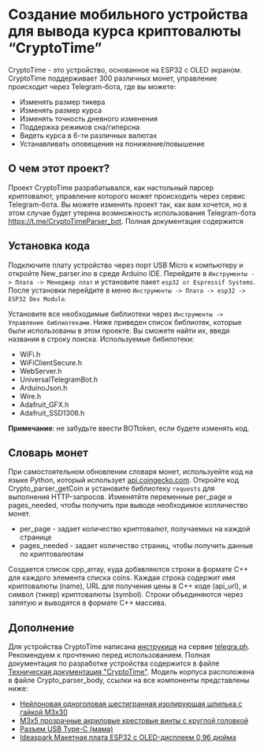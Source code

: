 # Создание мобильного устройства для вывода курса криптовалюты “CryptoTime”
CryptoTime - это устройство, основанное на ESP32 c OLED экраном. CryptoTime поддерживает 300 различных монет, управление происходит через Telegram-бота, где вы можете: 
- Изменять размер тикера
- Изменять размер курса
- Изменять точность дневного изменения
- Поддержка режимов сна/гиперсна
- Видеть курса в 6-ти различных валютах
- Устанавливать оповещения на понижение/повышение
## О чем этот проект? ##
Проект CryptoTime разрабатывался, как настольный парсер криптовалют, управление которого может происходить через сервис Telegram-бота.
Вы можете изменять проект так, как вам хочется, но в этом случае будет утеряна возмножность использования Telegram-бота <https://t.me/CryptoTimeParser_bot>.
Полная документация содержится 
## Установка кода ##
Подключите плату устройство через порт USB Micro к компьютеру и откройте New_parser.ino в среде Arduino IDE.
Перейдите в `Инструменты -> Плата -> Менеджер плат` и установите пакет `esp32 от Espressif Systems`.
После установки перейдите в меню `Инструменты -> Плата -> esp32 -> ESP32 Dev Module`.

Установите все необходимые библиотеки через `Инструменты -> Управление библиотеками`. Ниже приведен список библиотек, которые были использованы в этом проекте. Вы сможете найти их, введя названия в строку поиска.
Используемые бибилотеки: 
- WiFi.h
- WiFiClientSecure.h
- WebServer.h
- UniversalTelegramBot.h
- ArduinoJson.h
- Wire.h
- Adafruit_GFX.h
- Adafruit_SSD1306.h

**Примечание**: не забудьте ввести BOTtoken, если будете изменять код.
## Словарь монет ##
При самостоятельном обновлении словаря монет, используейте код на языке Python, который использует [api.coingecko.com](https://api.coingecko.com/). Откройте код Crypto_parser_getCoin и установите библиотеку `requests` для выполнения HTTP-запросов. 
Изменятйте переменные per_page и pages_needed, чтобы получить при выводе необходимое колличество монет.
- per_page - задает количество криптовалют, получаемых на каждой странице
- pages_needed - задает количество страниц, чтобы получить данные по криптовалютам

Создается список cpp_array, куда добавляются строки в формате C++ для каждого элемента списка coins.
Каждая строка содержит имя криптовалюты (name), URL для получения цены в C++ коде (api_url), и символ (тикер) криптовалюты (symbol).
Строки объединяются через запятую и выводятся в формате C++ массива.
## Дополнение ##
Для устройства CryptoTime написана [инструкиця](https://telegra.ph/Instrukciya-po-rabote-s-parserom-kriptovalyuty-CryptoTime-08-08) на сервие [telegra.ph](https://ru.wikipedia.org/wiki/Telegraph_(%D0%B1%D0%BB%D0%BE%D0%B3-%D0%BF%D0%BB%D0%B0%D1%82%D1%84%D0%BE%D1%80%D0%BC%D0%B0)). Рекомендуем к прочтению перед использованием.
Полная документация по разработке устройства содержится в файле [Техническая документация "CryptoTime"](google.com). Модель корпуса расположена в файле Crypto_parser_body, ссылки на все компоненты представлены ниже: 
- [Нейлоновая одноголовая шестигранная изолирующая шпилька с гайкой M3x30](https://sl.aliexpress.ru/p?key=zcOtrmn)
- [M3x5 прозрачные акриловые крестовые винты с круглой головкой](https://sl.aliexpress.ru/p?key=MbOtr3e)
- [Разъем USB Type-C (мама)](https://sl.aliexpress.ru/p?key=QqOtrTn)
- [Ideaspark Макетная плата ESP32 с OLED-дисплеем 0,96 дюйма](https://sl.aliexpress.ru/p?key=uJOtrWc)
